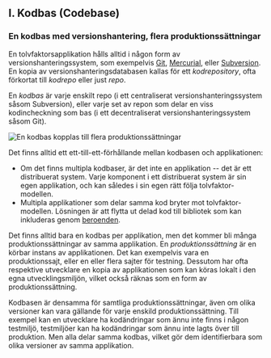 ## I. Kodbas (Codebase)
### En kodbas med versionshantering, flera produktionssättningar

En tolvfaktorsapplikation hålls alltid i någon form av versionshanteringssystem, som exempelvis [Git](http://git-scm.com/), [Mercurial](https://www.mercurial-scm.org/), eller [Subversion](http://subversion.apache.org/). En kopia av versionshanteringsdatabasen kallas för ett *kodrepository*, ofta förkortat till *kodrepo* eller just *repo*.

En *kodbas* är varje enskilt repo (i ett centraliserat versionshanteringssystem såsom Subversion), eller varje set av repon som delar en viss kodincheckning som bas (i ett decentraliserat versionshanteringssystem såsom Git).

![En kodbas kopplas till flera produktionssättningar](/images/codebase-deploys.png)

Det finns alltid ett ett-till-ett-förhållande mellan kodbasen och applikationen:

* Om det finns multipla kodbaser, är det inte en applikation -- det är ett distribuerat system. Varje komponent i ett distribuerat system är sin egen applikation, och kan således i sin egen rätt följa tolvfaktor-modellen.
* Multipla applikationer som delar samma kod bryter mot tolvfaktor-modellen. Lösningen är att flytta ut delad kod till bibliotek som kan inkluderas genom [beroenden](./dependencies).

Det finns alltid bara en kodbas per applikation, men det kommer bli många produktionssättningar av samma applikation. En *produktionssättning* är en körbar instans av applikationen. Det kan exempelvis vara en produktionssajt, eller en eller flera sajter för testning. Dessutom har ofta respektive utvecklare en kopia av applikationen som kan köras lokalt i den egna utvecklingsmiljön, vilket också räknas som en form av produktionssättning.

Kodbasen är densamma för samtliga produktionssättningar, även om olika versioner kan vara gällande för varje enskild produktionssättning. Till exempel kan en utvecklare ha kodändringar som ännu inte finns i någon testmiljö, testmiljöer kan ha kodändringar som ännu inte lagts över till produktion. Men alla delar samma kodbas, vilket gör dem identifierbara som olika versioner av samma applikation.

